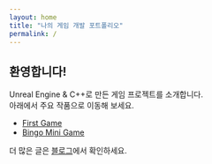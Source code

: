 ```yaml
---
layout: home
title: "나의 게임 개발 포트폴리오"
permalink: /
---
```


## 환영합니다!

Unreal Engine & C++로 만든 게임 프로젝트를 소개합니다.  
아래에서 주요 작품으로 이동해 보세요.

- [First Game](/projects/First-Game/)
- [Bingo Mini Game](/projects/Bingo-Mini-Game/)

더 많은 글은 [블로그](/blog/)에서 확인하세요.
